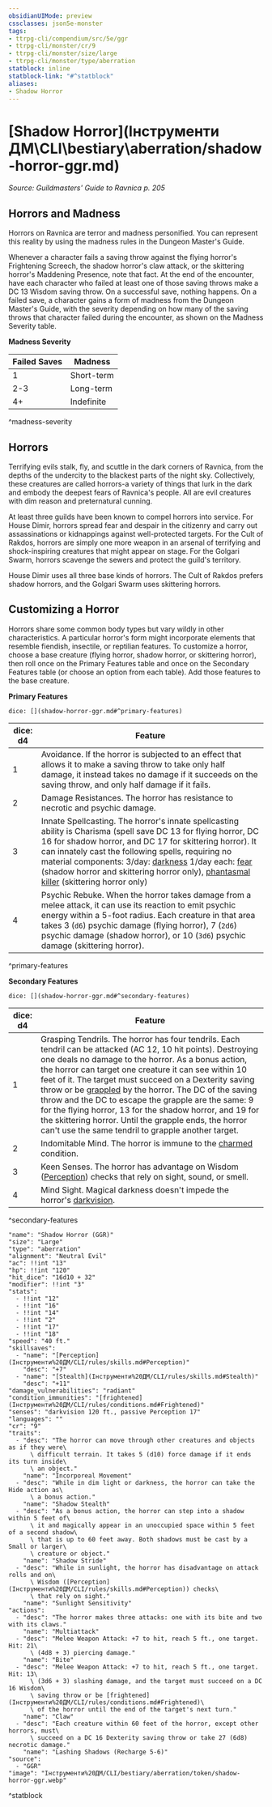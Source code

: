 ```yaml
---
obsidianUIMode: preview
cssclasses: json5e-monster
tags:
- ttrpg-cli/compendium/src/5e/ggr
- ttrpg-cli/monster/cr/9
- ttrpg-cli/monster/size/large
- ttrpg-cli/monster/type/aberration
statblock: inline
statblock-link: "#^statblock"
aliases:
- Shadow Horror
---
```

# [Shadow Horror](Інструменти ДМ\CLI\bestiary\aberration/shadow-horror-ggr.md)
*Source: Guildmasters' Guide to Ravnica p. 205*  

## Horrors and Madness

Horrors on Ravnica are terror and madness personified. You can represent this reality by using the madness rules in the Dungeon Master's Guide.

Whenever a character fails a saving throw against the flying horror's Frightening Screech, the shadow horror's claw attack, or the skittering horror's Maddening Presence, note that fact. At the end of the encounter, have each character who failed at least one of those saving throws make a DC 13 Wisdom saving throw. On a successful save, nothing happens. On a failed save, a character gains a form of madness from the Dungeon Master's Guide, with the severity depending on how many of the saving throws that character failed during the encounter, as shown on the Madness Severity table.

**Madness Severity**

| Failed Saves | Madness |
|--------------|---------|
| 1 | Short-term |
| 2-3 | Long-term |
| 4+ | Indefinite |
^madness-severity

## Horrors

Terrifying evils stalk, fly, and scuttle in the dark corners of Ravnica, from the depths of the undercity to the blackest parts of the night sky. Collectively, these creatures are called horrors-a variety of things that lurk in the dark and embody the deepest fears of Ravnica's people. All are evil creatures with dim reason and preternatural cunning.

At least three guilds have been known to compel horrors into service. For House Dimir, horrors spread fear and despair in the citizenry and carry out assassinations or kidnappings against well-protected targets. For the Cult of Rakdos, horrors are simply one more weapon in an arsenal of terrifying and shock-inspiring creatures that might appear on stage. For the Golgari Swarm, horrors scavenge the sewers and protect the guild's territory.

House Dimir uses all three base kinds of horrors. The Cult of Rakdos prefers shadow horrors, and the Golgari Swarm uses skittering horrors.

## Customizing a Horror

Horrors share some common body types but vary wildly in other characteristics. A particular horror's form might incorporate elements that resemble fiendish, insectile, or reptilian features. To customize a horror, choose a base creature (flying horror, shadow horror, or skittering horror), then roll once on the Primary Features table and once on the Secondary Features table (or choose an option from each table). Add those features to the base creature.

**Primary Features**

`dice: [](shadow-horror-ggr.md#^primary-features)`

| dice: d4 | Feature |
|----------|---------|
| 1 | Avoidance. If the horror is subjected to an effect that allows it to make a saving throw to take only half damage, it instead takes no damage if it succeeds on the saving throw, and only half damage if it fails. |
| 2 | Damage Resistances. The horror has resistance to necrotic and psychic damage. |
| 3 | Innate Spellcasting. The horror's innate spellcasting ability is Charisma (spell save DC 13 for flying horror, DC 16 for shadow horror, and DC 17 for skittering horror). It can innately cast the following spells, requiring no material components: 3/day: [darkness](Інструменти%20ДМ/CLI/spells/darkness-xphb.md) 1/day each: [fear](Інструменти%20ДМ/CLI/spells/fear-xphb.md) (shadow horror and skittering horror only), [phantasmal killer](Інструменти%20ДМ/CLI/spells/phantasmal-killer-xphb.md) (skittering horror only) |
| 4 | Psychic Rebuke. When the horror takes damage from a melee attack, it can use its reaction to emit psychic energy within a 5-foot radius. Each creature in that area takes 3 (`d6`) psychic damage (flying horror), 7 (`2d6`) psychic damage (shadow horror), or 10 (`3d6`) psychic damage (skittering horror). |
^primary-features

**Secondary Features**

`dice: [](shadow-horror-ggr.md#^secondary-features)`

| dice: d4 | Feature |
|----------|---------|
| 1 | Grasping Tendrils. The horror has four tendrils. Each tendril can be attacked (AC 12, 10 hit points). Destroying one deals no damage to the horror. As a bonus action, the horror can target one creature it can see within 10 feet of it. The target must succeed on a Dexterity saving throw or be [grappled](Інструменти%20ДМ/CLI/rules/conditions.md#Grappled) by the horror. The DC of the saving throw and the DC to escape the grapple are the same: 9 for the flying horror, 13 for the shadow horror, and 19 for the skittering horror. Until the grapple ends, the horror can't use the same tendril to grapple another target. |
| 2 | Indomitable Mind. The horror is immune to the [charmed](Інструменти%20ДМ/CLI/rules/conditions.md#Charmed) condition. |
| 3 | Keen Senses. The horror has advantage on Wisdom ([Perception](Інструменти%20ДМ/CLI/rules/skills.md#Perception)) checks that rely on sight, sound, or smell. |
| 4 | Mind Sight. Magical darkness doesn't impede the horror's [darkvision](Інструменти%20ДМ/CLI/rules/senses.md#Darkvision). |
^secondary-features

```statblock
"name": "Shadow Horror (GGR)"
"size": "Large"
"type": "aberration"
"alignment": "Neutral Evil"
"ac": !!int "13"
"hp": !!int "120"
"hit_dice": "16d10 + 32"
"modifier": !!int "3"
"stats":
  - !!int "12"
  - !!int "16"
  - !!int "14"
  - !!int "2"
  - !!int "17"
  - !!int "18"
"speed": "40 ft."
"skillsaves":
  - "name": "[Perception](Інструменти%20ДМ/CLI/rules/skills.md#Perception)"
    "desc": "+7"
  - "name": "[Stealth](Інструменти%20ДМ/CLI/rules/skills.md#Stealth)"
    "desc": "+11"
"damage_vulnerabilities": "radiant"
"condition_immunities": "[frightened](Інструменти%20ДМ/CLI/rules/conditions.md#Frightened)"
"senses": "darkvision 120 ft., passive Perception 17"
"languages": ""
"cr": "9"
"traits":
  - "desc": "The horror can move through other creatures and objects as if they were\
      \ difficult terrain. It takes 5 (d10) force damage if it ends its turn inside\
      \ an object."
    "name": "Incorporeal Movement"
  - "desc": "While in dim light or darkness, the horror can take the Hide action as\
      \ a bonus action."
    "name": "Shadow Stealth"
  - "desc": "As a bonus action, the horror can step into a shadow within 5 feet of\
      \ it and magically appear in an unoccupied space within 5 feet of a second shadow\
      \ that is up to 60 feet away. Both shadows must be cast by a Small or larger\
      \ creature or object."
    "name": "Shadow Stride"
  - "desc": "While in sunlight, the horror has disadvantage on attack rolls and on\
      \ Wisdom ([Perception](Інструменти%20ДМ/CLI/rules/skills.md#Perception)) checks\
      \ that rely on sight."
    "name": "Sunlight Sensitivity"
"actions":
  - "desc": "The horror makes three attacks: one with its bite and two with its claws."
    "name": "Multiattack"
  - "desc": "Melee Weapon Attack: +7 to hit, reach 5 ft., one target. Hit: 21\
      \ (4d8 + 3) piercing damage."
    "name": "Bite"
  - "desc": "Melee Weapon Attack: +7 to hit, reach 5 ft., one target. Hit: 13\
      \ (3d6 + 3) slashing damage, and the target must succeed on a DC 16 Wisdom\
      \ saving throw or be [frightened](Інструменти%20ДМ/CLI/rules/conditions.md#Frightened)\
      \ of the horror until the end of the target's next turn."
    "name": "Claw"
  - "desc": "Each creature within 60 feet of the horror, except other horrors, must\
      \ succeed on a DC 16 Dexterity saving throw or take 27 (6d8) necrotic damage."
    "name": "Lashing Shadows (Recharge 5-6)"
"source":
  - "GGR"
"image": "Інструменти%20ДМ/CLI/bestiary/aberration/token/shadow-horror-ggr.webp"
```
^statblock